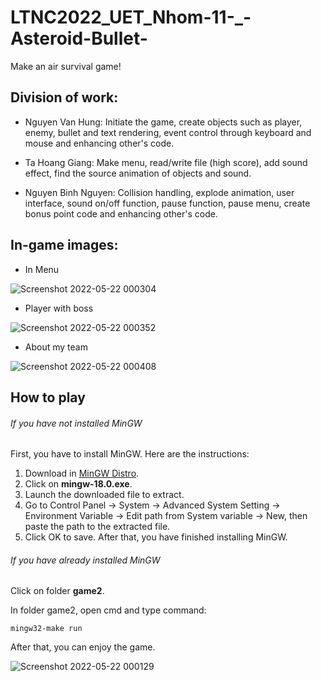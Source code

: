 # LTNC2022_UET_Nhom-11-_-Asteroid-Bullet-
Make an air survival game!

## Division of  work:

+ Nguyen Van Hung: Initiate the game, create objects such as player, enemy, bullet and text rendering, event control through keyboard and mouse and enhancing other's code.

+ Ta Hoang Giang: Make menu, read/write file (high score), add sound effect, find the source animation of objects and sound.

+ Nguyen Binh Nguyen: Collision handling, explode animation, user interface, sound on/off function, pause function, pause menu, create bonus point code and enhancing other's code.

## In-game images:

- In Menu

![Screenshot 2022-05-22 000304](https://user-images.githubusercontent.com/88939089/169693051-fc152d7f-2bcd-4ea5-a2ef-f94dcc586904.png)

- Player with boss

![Screenshot 2022-05-22 000352](https://user-images.githubusercontent.com/88939089/169693077-dbb0a163-a3d7-44cb-9591-b7a94115b06d.png)

- About my team

![Screenshot 2022-05-22 000408](https://user-images.githubusercontent.com/88939089/169693087-58cd92a9-410f-454b-8763-35713600d38d.png)



## How to play

###### If you have not installed MinGW
First, you have to install MinGW. Here are the instructions:
1. Download in [MinGW Distro](https://nuwen.net/mingw.html).
2. Click on **mingw-18.0.exe**.
3. Launch the downloaded file to extract.
4. Go to Control Panel -> System -> Advanced System Setting -> Environment Variable -> Edit path from System variable -> New, then paste the path to the extracted file.
5. Click OK to save.
After that, you have finished installing MinGW.

###### If you have already installed MinGW
Click on folder **game2**.

In folder game2, open cmd and type command:

```
mingw32-make run
```

After that, you can enjoy the game.

![Screenshot 2022-05-22 000129](https://user-images.githubusercontent.com/88939089/169693108-441d9016-1fac-4138-8a71-0b1d7b58f375.png)

